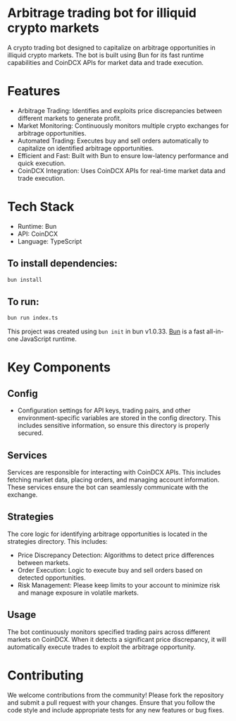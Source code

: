 # Arbitrage trading bot for illiquid crypto markets

A crypto trading bot designed to capitalize on arbitrage opportunities in illiquid crypto markets. The bot is built using Bun for its fast runtime capabilities and CoinDCX APIs for market data and trade execution.

# Features

+ Arbitrage Trading: Identifies and exploits price discrepancies between different markets to generate profit.
+ Market Monitoring: Continuously monitors multiple crypto exchanges for arbitrage opportunities.
+ Automated Trading: Executes buy and sell orders automatically to capitalize on identified arbitrage opportunities.
+ Efficient and Fast: Built with Bun to ensure low-latency performance and quick execution.
+ CoinDCX Integration: Uses CoinDCX APIs for real-time market data and trade execution.

# Tech Stack

+ Runtime: Bun
+ API: CoinDCX
+ Language: TypeScript

## To install dependencies:

```bash
bun install
```

## To run:

```bash
bun run index.ts
```

This project was created using `bun init` in bun v1.0.33. [Bun](https://bun.sh) is a fast all-in-one JavaScript runtime.

# Key Components

## Config

+ Configuration settings for API keys, trading pairs, and other environment-specific variables are stored in the config directory. This includes sensitive information, so ensure this directory is properly secured.

## Services

Services are responsible for interacting with CoinDCX APIs. This includes fetching market data, placing orders, and managing account information. These services ensure the bot can seamlessly communicate with the exchange.

## Strategies

The core logic for identifying arbitrage opportunities is located in the strategies directory. This includes:

+ Price Discrepancy Detection: Algorithms to detect price differences between markets.
+ Order Execution: Logic to execute buy and sell orders based on detected opportunities.
+ Risk Management: Please keep limits to your account to minimize risk and manage exposure in volatile markets.

## Usage

The bot continuously monitors specified trading pairs across different markets on CoinDCX. When it detects a significant price discrepancy, it will automatically execute trades to exploit the arbitrage opportunity.

# Contributing

We welcome contributions from the community! Please fork the repository and submit a pull request with your changes. Ensure that you follow the code style and include appropriate tests for any new features or bug fixes.
